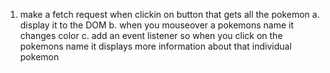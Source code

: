 1. make a fetch request when clickin on button that gets all the pokemon 
    a. display it to the DOM 
    b. when you mouseover a pokemons name it changes color
    c. add an event listener so when you click on the pokemons name it displays more information about that individual pokemon

